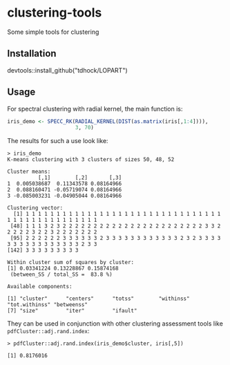 # clustering-tools

Some simple tools for clustering

## Installation

devtools::install_github("tdhock/LOPART")

## Usage

For spectral clustering with radial kernel, the main function is:

```r
iris_demo <- SPECC_RK(RADIAL_KERNEL(DIST(as.matrix(iris[,1:4]))),
                      3, 70)
```

The results for such a use look like:

```
> iris_demo
K-means clustering with 3 clusters of sizes 50, 48, 52

Cluster means:
          [,1]        [,2]       [,3]
1  0.005038687  0.11343578 0.08164966
2  0.088160471 -0.05719074 0.08164966
3 -0.085003231 -0.04905044 0.08164966

Clustering vector:
  [1] 1 1 1 1 1 1 1 1 1 1 1 1 1 1 1 1 1 1 1 1 1 1 1 1 1 1 1 1 1 1 1 1 1 1 1 1 1 1 1 1 1 1 1 1 1 1 1
 [48] 1 1 1 3 2 3 2 2 2 2 2 2 2 2 2 2 2 2 2 2 2 2 2 2 2 2 2 2 2 3 3 2 2 2 2 2 3 2 2 3 2 2 2 2 2 2 2
 [95] 2 2 2 2 2 2 3 3 3 3 3 3 2 3 3 3 3 3 3 3 3 3 3 3 3 2 3 2 3 3 3 3 3 3 3 3 3 3 3 3 3 3 3 3 2 3 3
[142] 3 3 3 3 3 3 3 3 3

Within cluster sum of squares by cluster:
[1] 0.03341224 0.13228867 0.15874168
 (between_SS / total_SS =  83.8 %)

Available components:

[1] "cluster"      "centers"      "totss"        "withinss"     "tot.withinss" "betweenss"   
[7] "size"         "iter"         "ifault"
```

They can be used in conjunction with other clustering assessment tools like `pdfCluster::adj.rand.index`:

```{r}
> pdfCluster::adj.rand.index(iris_demo$cluster, iris[,5])

[1] 0.8176016
```


